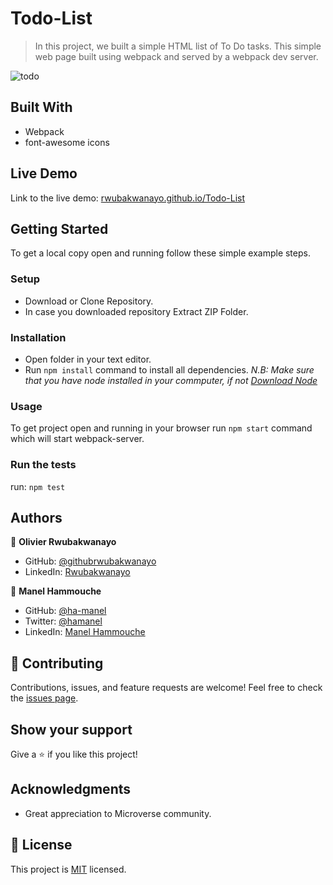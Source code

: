 # Todo-List

> In this project, we built a simple HTML list of To Do tasks. This simple web page  built using webpack and served by a webpack dev server.


![todo](https://user-images.githubusercontent.com/68381641/172293653-2c45eda8-d0bc-45be-9c36-416d9a320ada.png)


## Built With

- Webpack
- font-awesome icons

## Live Demo

Link to the live demo: [rwubakwanayo.github.io/Todo-List](https://rwubakwanayo.github.io/Todo-List/dist)

## Getting Started

To get a local copy open and running follow these simple example steps.

### Setup

- Download or Clone Repository.
- In case you downloaded repository Extract ZIP Folder.

### Installation

- Open folder in your text editor.
- Run `npm install` command to install all dependencies.
  _N.B: Make sure that you have node installed in your commputer, if not [Download Node](https://nodejs.org/en/)_

### Usage

To get project open and running in your browser run `npm start` command which will start webpack-server.

### Run the tests

run: `npm test`

## Authors

👤 **Olivier Rwubakwanayo**

- GitHub: [@githubrwubakwanayo](https://github.com/RWUBAKWANAYO)
- LinkedIn: [Rwubakwanayo](https://www.linkedin.com/in/rwubakwanayo-olivier)

👤 **Manel Hammouche**

- GitHub: [@ha-manel](https://github.com/ha-manel)
- Twitter: [@hamanel](https://twitter.com/ha_manel_)
- LinkedIn: [Manel Hammouche](https://www.linkedin.com/in/manel-hammouche/)

## :handshake: Contributing

Contributions, issues, and feature requests are welcome!
Feel free to check the [issues page](../../issues/).

## Show your support

Give a :star:️ if you like this project!

## Acknowledgments

- Great appreciation to Microverse community.

## :memo: License

This project is [MIT](./MIT.md) licensed.
